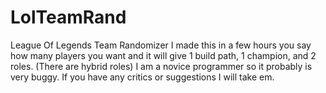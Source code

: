 # LolTeamRand
League Of Legends Team Randomizer
I made this in a few hours
you say how many players you want and it will give 1 build path, 1 champion, and 2 roles. (There are hybrid roles)
I am a novice programmer so it probably is very buggy. 
If you have any critics or suggestions I will take em.
